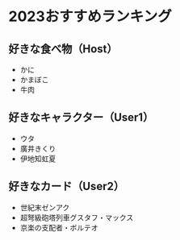 # 2023おすすめランキング


## 好きな食べ物（Host）

- かに
- かまぼこ
- 牛肉


## 好きなキャラクター（User1）

- ウタ
- 廣井きくり
- 伊地知虹夏


## 好きなカード（User2）

- 世紀末ゼンアク
- 超弩級砲塔列車グスタフ・マックス
- 京楽の支配者・ボルテオ

